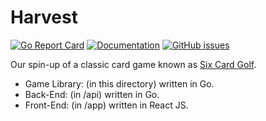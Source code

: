# Harvest

[![Go Report Card](https://goreportcard.com/badge/github.com/adrianosela/harvest)](https://goreportcard.com/report/github.com/adrianosela/harvest)
[![Documentation](https://godoc.org/github.com/adrianosela/harvest?status.svg)](https://godoc.org/github.com/adrianosela/harvest)
[![GitHub issues](https://img.shields.io/github/issues/adrianosela/harvest.svg)](https://github.com/adrianosela/harvest/issues)

Our spin-up of a classic card game known as [Six Card Golf](https://en.wikipedia.org/wiki/Golf_(card_game)).

* Game Library: (in this directory) written in Go.
* Back-End: (in /api) written in Go.
* Front-End: (in /app) written in React JS.
